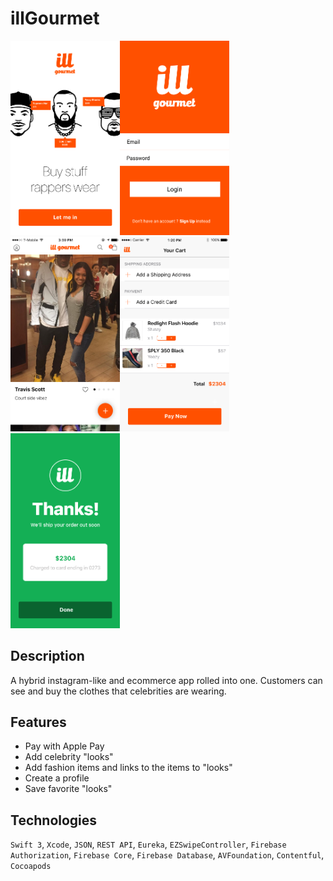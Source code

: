 # illGourmet
<img src="/images/launch_view.png" width="175"><img src="/images/login_view.png" width="175"><img src="/images/looks_view.png" width="175"><img src="/images/cart_view.png" width="175"><img src="/images/confirmation_view.png" width="175">

Description
----------------
A hybrid instagram-like and ecommerce app rolled into one. Customers can see and buy the clothes that celebrities are wearing.

Features
----------------
+ Pay with Apple Pay
+ Add celebrity "looks"
+ Add fashion items and links to the items to "looks"
+ Create a profile
+ Save favorite "looks"


Technologies
----------------
`Swift 3`, `Xcode`, `JSON`, `REST API`, `Eureka`, `EZSwipeController`, `Firebase Authorization`, `Firebase Core`, `Firebase Database`, `AVFoundation`, `Contentful`, `Cocoapods`

